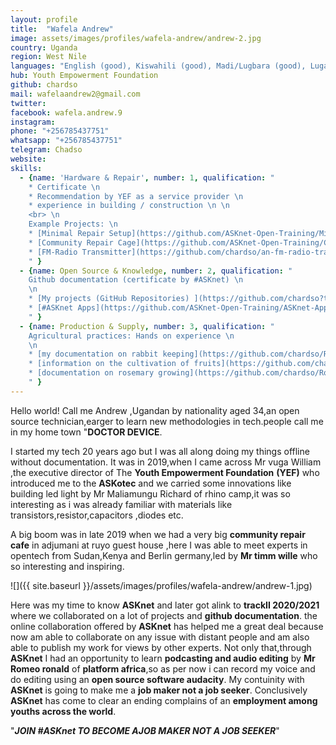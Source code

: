```yaml
---
layout: profile
title:  "Wafela Andrew"
image: assets/images/profiles/wafela-andrew/andrew-2.jpg
country: Uganda
region: West Nile
languages: "English (good), Kiswahili (good), Madi/Lugbara (good), Luganda/Lugisu (good)"
hub: Youth Empowerment Foundation
github: chardso
mail: wafelaandrew2@gmail.com
twitter: 
facebook: wafela.andrew.9
instagram: 
phone: "+256785437751"
whatsapp: "+256785437751"
telegram: Chadso
website: 
skills:
  - {name: 'Hardware & Repair', number: 1, qualification: " 
    * Certificate \n 
    * Recommendation by YEF as a service provider \n
    * experience in building / construction \n \n
    <br> \n
    Example Projects: \n
    * [Minimal Repair Setup](https://github.com/ASKnet-Open-Training/Minimal-Repair-Setup) \n
    * [Community Repair Cage](https://github.com/ASKnet-Open-Training/CommunityRepairCafe/issues) \n
    * [FM-Radio Transmitter](https://github.com/chardso/an-fm-radio-transmitter)
    " }
  - {name: Open Source & Knowledge, number: 2, qualification: " 
    Github documentation (certificate by #ASKnet) \n
    \n
    * [My projects (GitHub Repositories) ](https://github.com/chardso?tab=repositories) \n
    * [#ASKnet Apps](https://github.com/ASKnet-Open-Training/ASKnet-Apps/issues) (more to come)
    " }
  - {name: Production & Supply, number: 3, qualification: " 
    Agricultural practices: Hands on experience \n
    \n
    * [my documentation on rabbit keeping](https://github.com/chardso/Rabbitry) \n
    * [information on the cultivation of fruits](https://github.com/chardso/fruit-culture-fruit-farming) \n
    * [documentation on rosemary growing](https://github.com/chardso/Rosemary-growing)
    " }
---
```


    
Hello world! Call me Andrew ,Ugandan by nationality aged 34,an open source technician,earger to learn new methodologies in tech.people call me in
my home town "**DOCTOR DEVICE**.

I started my tech 20 years ago but I was all along doing my things offline without documentation.
It was in 2019,when I came across Mr vuga William ,the executive director of The **Youth Empowerment Foundation** **(YEF)** who introduced me to the **ASKotec** and we carried some innovations like building led light by Mr Maliamungu Richard of rhino camp,it was so interesting as i was already familiar with materials like transistors,resistor,capacitors ,diodes etc.

A big boom was in late 2019 when we had a very big **community repair cafe** in adjumani at ruyo guest house ,here I was able to meet experts in opentech from Sudan,Kenya and Berlin germany,led by **Mr timm wille** who so interesting and inspiring.

![]({{ site.baseurl }}/assets/images/profiles/wafela-andrew/andrew-1.jpg)

Here was my time to know **ASKnet** and later got alink to **trackII 2020/2021** where we collaborated on a lot of projects and **github documentation**. the online collaboration offered by **ASKnet** has helped me a great deal because now am able to collaborate on any issue with distant people and am also able to publish my work for views by other experts.
Not only that,through **ASKnet** I had an opportunity to learn **podcasting and audio editing** by **Mr Romeo ronald** of **platform africa**,so as per now i can record my voice and do editing using an **open source software audacity**.
My contuinity with **ASKnet** is going to make me a **job maker not a job seeker**.
Conclusively **ASKnet** has come to clear an ending complains of an **employment among youths across the world**.

"***JOIN #ASKnet TO BECOME AJOB MAKER NOT A JOB SEEKER***"
